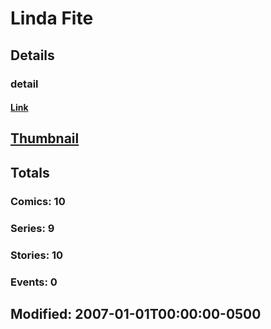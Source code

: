 # Linda  Fite 
## Details
### detail
#### [Link](http://marvel.com/comics/creators/1280/linda_fite?utm_campaign=apiRef&utm_source=225578a89fc76f3d20fbffda5d17a88d)
## [Thumbnail](http://i.annihil.us/u/prod/marvel/i/mg/9/40/4bed615a9633b.jpg)
## Totals
### Comics: 10
### Series: 9
### Stories: 10
### Events: 0
## Modified: 2007-01-01T00:00:00-0500